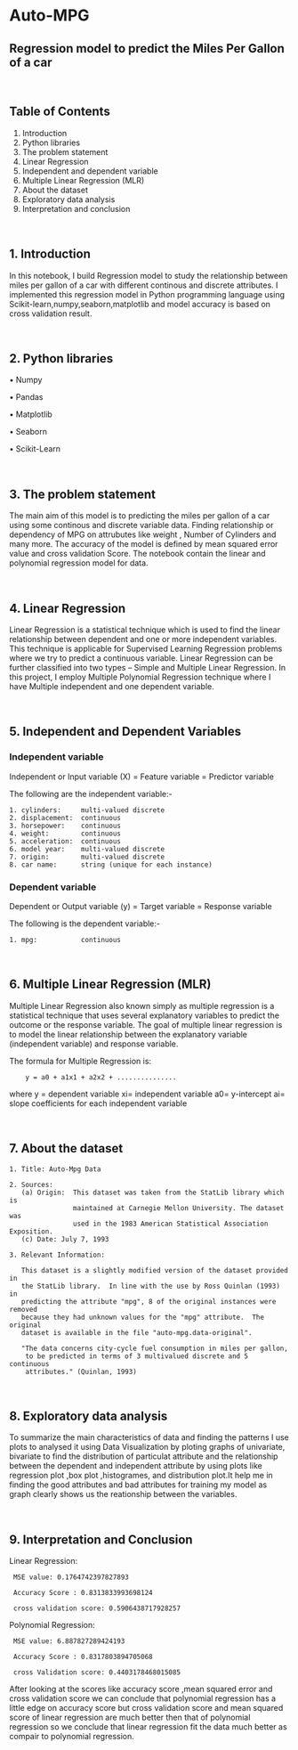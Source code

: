 # Auto-MPG

## Regression model to predict the Miles Per Gallon of a car

&nbsp; &nbsp; &nbsp; &nbsp;

## Table of Contents

1.	Introduction
2.	Python libraries
3.	The problem statement
4.	Linear Regression
5.	Independent and dependent variable
6.	Multiple Linear Regression (MLR)
7.	About the dataset
8.	Exploratory data analysis
9.	Interpretation and conclusion


&nbsp; &nbsp; &nbsp; &nbsp;

## 1.	Introduction

In this notebook, I build Regression model to study the relationship between miles per gallon of a car with different continous and discrete attributes. I implemented this regression model in Python programming language using Scikit-learn,numpy,seaborn,matplotlib and model accuracy is based on cross validation result.

&nbsp; &nbsp; &nbsp; &nbsp;

## 2.	Python libraries

 •	Numpy
 
 •	Pandas

 •	Matplotlib
 
 •	Seaborn
 
 •	Scikit-Learn

&nbsp; &nbsp; &nbsp; &nbsp;

## 3.	The problem statement

The main aim of this model is to predicting the miles per gallon of a car using some continous and discrete variable data. Finding relationship or dependency of MPG on attrubutes like weight , Number of Cylinders and many more. The accuracy of the model is defined by mean squared error value and cross validation Score. The notebook contain the linear and polynomial regression model for data.

&nbsp; &nbsp; &nbsp; &nbsp;

## 4.	Linear Regression

Linear Regression is a statistical technique which is used to find the linear relationship between dependent and one or more independent variables. This technique is applicable for Supervised Learning Regression problems where we try to predict a continuous variable.
Linear Regression can be further classified into two types – Simple and Multiple Linear Regression. In this project, I employ Multiple Polynomial Regression technique where I have Multiple independent and one dependent variable.

&nbsp; &nbsp; &nbsp; &nbsp;

## 5.	Independent and Dependent Variables

### Independent variable

Independent or Input variable (X) = Feature variable = Predictor variable 

The following are the independent variable:-

    1. cylinders:     multi-valued discrete
    2. displacement:  continuous
    3. horsepower:    continuous
    4. weight:        continuous
    5. acceleration:  continuous
    6. model year:    multi-valued discrete
    7. origin:        multi-valued discrete
    8. car name:      string (unique for each instance)

### Dependent variable

Dependent or Output variable (y) = Target variable = Response variable

The following is the dependent variable:-
 
    1. mpg:           continuous

&nbsp; &nbsp; &nbsp; &nbsp;

## 6.	Multiple Linear Regression (MLR)

Multiple Linear Regression also known simply as multiple regression is a statistical technique that uses several explanatory variables to predict the outcome or the response variable.
The goal of multiple linear regression is to model the linear relationship between the explanatory variable (independent variable) and response variable.

The formula for Multiple Regression is:
	     		
		y = a0 + a1x1 + a2x2 + ...............

where
  y = dependent variable
  xi= independent variable
  a0= y-intercept
  ai= slope coefficients for each independent variable

&nbsp; &nbsp; &nbsp; &nbsp;

## 7.	About the dataset

    1. Title: Auto-Mpg Data

    2. Sources:
       (a) Origin:  This dataset was taken from the StatLib library which is
                    maintained at Carnegie Mellon University. The dataset was 
                    used in the 1983 American Statistical Association Exposition.
       (c) Date: July 7, 1993

    3. Relevant Information:
  
       This dataset is a slightly modified version of the dataset provided in
       the StatLib library.  In line with the use by Ross Quinlan (1993) in
       predicting the attribute "mpg", 8 of the original instances were removed 
       because they had unknown values for the "mpg" attribute.  The original 
       dataset is available in the file "auto-mpg.data-original".

       "The data concerns city-cycle fuel consumption in miles per gallon,
        to be predicted in terms of 3 multivalued discrete and 5 continuous
        attributes." (Quinlan, 1993)

&nbsp; &nbsp; &nbsp; &nbsp;

## 8.	Exploratory data analysis

To summarize the main characteristics of data and finding the patterns I use plots to analysed it using Data Visualization by ploting graphs of univariate, bivariate to find the distribution of particulat attribute and the relationship between the dependent and independent attribute by using plots like regression plot ,box plot ,histogrames, and distribution plot.It help me in finding the good attributes and bad attributes for training my model as graph clearly shows us the reationship between the variables. 

&nbsp; &nbsp; &nbsp; &nbsp;

## 9.	Interpretation and Conclusion

Linear Regression:
	
     MSE value: 0.1764742397827893
     
     Accuracy Score : 0.8313833993698124
     
     cross validation score: 0.5906438717928257

Polynomial Regression: 

     MSE value: 6.887827289424193
     
     Accuracy Score : 0.8317803894705068

     cross Validation score: 0.4403178468015085
     
After looking at the scores like accuracy score ,mean squared error and cross validation score we can conclude that polynomial regression has a little edge on accuracy score but cross validation score and mean squared score of linear regression are much better then that of polynomial regression so we conclude that linear regression fit the data much better as compair to polynomial regression. 

&nbsp; &nbsp; &nbsp; &nbsp;